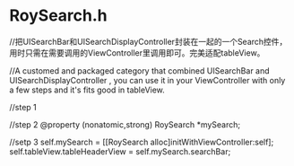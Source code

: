 # RoySearch.h

//把UISearchBar和UISearchDisplayController封装在一起的一个Search控件，用时只需在需要调用的ViewController里调用即可。完美适配tableView。

//A customed and packaged category that combined UISearchBar and UISearchDisplayController , you can use it in your ViewController with only a few steps and it's fits good in tableView.



//step 1

//step 2
@property (nonatomic,strong) RoySearch *mySearch;

//setp 3
self.mySearch = [[RoySearch alloc]initWithViewController:self];
self.tableView.tableHeaderView = self.mySearch.searchBar;

